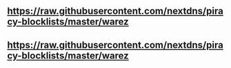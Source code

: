 ## https://raw.githubusercontent.com/nextdns/piracy-blocklists/master/warez
## https://raw.githubusercontent.com/nextdns/piracy-blocklists/master/warez
